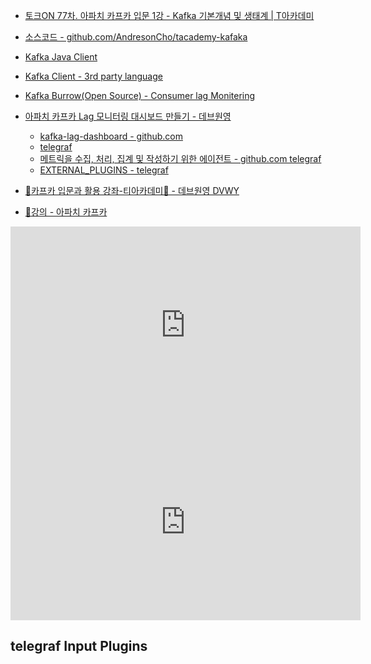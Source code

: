 - [토크ON 77차. 아파치 카프카 입문 1강 - Kafka 기본개념 및 생태계 | T아카데미](https://www.youtube.com/watch?v=VJKZvOASvUA&list=PL9mhQYIlKEheZvqoJj_PkYGA2hhBhgha8&index=2)
- [소스코드 - github.com/AndresonCho/tacademy-kafaka](https://github.com/AndersonChoi/tacademy-kafka)
- [Kafka Java Client](https://docs.confluent.io/clients-kafka-java/current/overview.html)
- [Kafka Client - 3rd party language](https://cwiki.apache.org/confluence/display/KAFKA/Clients)
- [Kafka Burrow(Open Source) - Consumer lag Monitering](https://github.com/linkedin/Burrow)
- [아파치 카프카 Lag 모니터링 대시보드 만들기 - 데브원영](https://blog.voidmainvoid.net/279)

  - [kafka-lag-dashboard - github.com](https://github.com/AndersonChoi/kafka-lag-dashboard)
  - [telegraf](https://pkg.go.dev/github.com/influxdata/telegraf)
  - [메트릭을 수집, 처리, 집계 및 작성하기 위한 에이전트 - github.com telegraf](https://github.com/influxdata/telegraf)
  - [EXTERNAL_PLUGINS - telegraf](https://github.com/influxdata/telegraf/blob/master/EXTERNAL_PLUGINS.md)

- [🐥카프카 입문과 활용 강좌-티아카데미🐥 - 데브원영 DVWY](https://youtube.com/playlist?list=PL3Re5Ri5rZmksx3uuv7gU7Mg6fm69y7wh)
- [📝강의 - 아파치 카프카](https://youtube.com/playlist?list=PL3Re5Ri5rZmkY46j6WcJXQYRlDRZSUQ1j)

<iframe width="560" height="315" src="https://www.youtube.com/embed/VJKZvOASvUA" title="YouTube video player" frameborder="0" allow="accelerometer; autoplay; clipboard-write; encrypted-media; gyroscope; picture-in-picture" allowfullscreen></iframe>

<iframe width="560" height="315" src="https://www.youtube.com/embed/videoseries?list=PL3Re5Ri5rZmkY46j6WcJXQYRlDRZSUQ1j" title="YouTube video player" frameborder="0" allow="accelerometer; autoplay; clipboard-write; encrypted-media; gyroscope; picture-in-picture" allowfullscreen></iframe>

## telegraf Input Plugins
